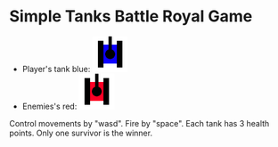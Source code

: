 # Simple Tanks Battle Royal Game

* Player's tank blue: ![Blue tank](Assets/Sprites/blue_tank.png)
* Enemies's red: ![Red tank](Assets/Sprites/red_tank.png)

Control movements by "wasd". Fire by "space".
Each tank has 3 health points. Only one survivor is the winner.

